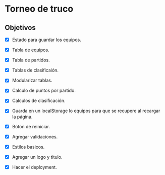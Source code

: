 # Torneo de truco 

## Objetivos

- [x] Estado para guardar los equipos.
- [x] Tabla de equipos.
- [x] Tabla de partidos.
- [x] Tablas de clasificaión.
- [x] Modularizar tablas.
- [x] Calculo de puntos por partido.
- [x] Calculos de clasificación.
- [x] Guarda en un localStorage lo equipos para que se recupere al recargar la página.
- [x] Boton de reiniciar.
- [x] Agregar validaciones.
- [x] Estilos basicos.
- [x] Agregar un logo y titulo.
- [x] Hacer el deployment.

